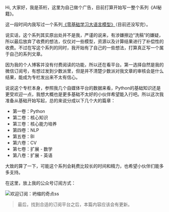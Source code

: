 <!--
 * @Author: Hivan Du
 * @mail: doo@hivan.me
 * @LastEditors: Hivan Du
 * @LastEditTime: 2023-07-27 20:04:55
-->

Hi, 大家好，我是茶桁，这里为自己做个广告，目前打算开始写一整个系列《AI秘籍》。

这一段时间内我写过一个系列[《零基础学习大语言模型》](https://hivan.me/categories/%E4%BB%8E%E9%9B%B6%E5%BC%80%E5%A7%8B%E6%8E%A5%E8%A7%A6%E4%BA%BA%E5%B7%A5%E6%99%BA%E8%83%BD%E5%A4%A7%E6%A8%A1%E5%9E%8B/)（目前还没写完）。

说实话，这个系列其实原出处并不是我，严谨的说来，有涉嫌擦边“洗稿”的嫌疑，所以最后放弃了收费的想法，仅仅对一些模型，资源以及计算结果进行了补偿性的收费。不过在写这个系列的同时，我开始有了自己的一些想法，打算真正写一个属于自己的系列文章。

因为我的个人博客并没有付费阅读的功能，所以还在看平台。第一选择自然是我的微信订阅号，有想过发到少数派里，但是并不清楚少数派对我文章的审核会是什么结果，能成为专栏发出来不太有信心。

说说这个专栏本身，参照我几个自媒体平台的数据来看，Python的基础知识还是更受欢迎一点，我想大概也是更多基础不太好的小伙伴希望能入行吧。所以这次我准备从基础开始写起，总的来说分成以下几个大的篇章：

- 第一卷：Python
- 第二卷：核心知识
- 第三卷：核心能力培养
- 第四卷：NLP
- 第五卷：BI
- 第六卷：CV
- 第七卷：扩展 - 数学
- 第八卷：扩展 - 英语

大致的算了一下，可能这个系列会耗费比较长的时间和精力，也希望小伙伴们能多多支持。

在这里，放上我的公众号订阅方式：

![欢迎订阅：坍缩的奇点ss](https://qiniu.hivan.me/picGo/20230727142457.png?imgNote)

> 最后，找到合适的订阅平台之后，本篇内容应该会有更新。